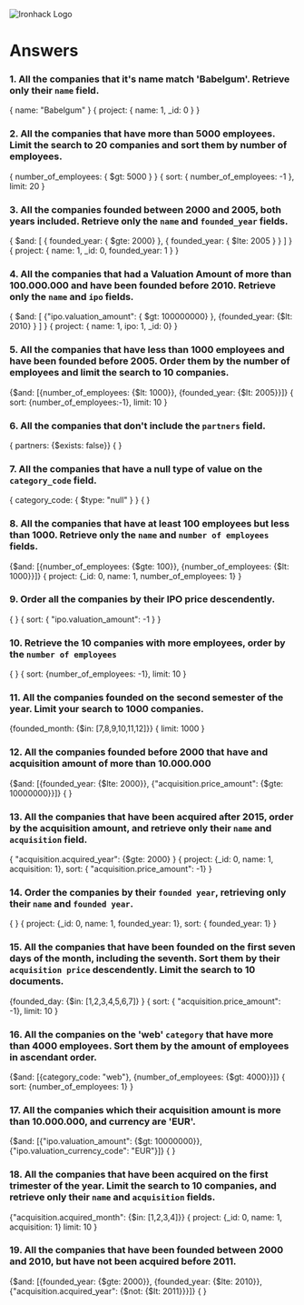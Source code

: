 ![Ironhack Logo](https://i.imgur.com/1QgrNNw.png)

# Answers

### 1. All the companies that it's name match 'Babelgum'. Retrieve only their `name` field.

{ name: "Babelgum" }
{
  project: { name: 1, _id: 0 }
}

### 2. All the companies that have more than 5000 employees. Limit the search to 20 companies and sort them by **number of employees**.

{ number_of_employees: { $gt: 5000 } }
{
  sort:    { number_of_employees: -1 },
  limit:   20
}


### 3. All the companies founded between 2000 and 2005, both years included. Retrieve only the `name` and `founded_year` fields.

{ $and: [ { founded_year: { $gte: 2000} }, { founded_year: { $lte: 2005 } } ] }
{
  project: { name: 1, _id: 0, founded_year: 1 }
}

### 4. All the companies that had a Valuation Amount of more than 100.000.000 and have been founded before 2010. Retrieve only the `name` and `ipo` fields.

{ $and: [ {"ipo.valuation_amount": { $gt: 100000000} }, {founded_year: {$lt: 2010} } ] }
{
  project: { name: 1, ipo: 1, _id: 0}
}

### 5. All the companies that have less than 1000 employees and have been founded before 2005. Order them by the number of employees and limit the search to 10 companies.

{$and: [{number_of_employees: {$lt: 1000}}, {founded_year: {$lt: 2005}}]}
{
  sort:    {number_of_employees:-1},
  limit:   10
}

### 6. All the companies that don't include the `partners` field.

{ partners: {$exists: false}}
{ }

### 7. All the companies that have a null type of value on the `category_code` field.

{ category_code: { $type: "null" } }
{ }

### 8. All the companies that have at least 100 employees but less than 1000. Retrieve only the `name` and `number of employees` fields.

{$and: [{number_of_employees: {$gte: 100}}, {number_of_employees: {$lt: 1000}}]}
{
  project: {_id: 0, name: 1, number_of_employees: 1}
}

### 9. Order all the companies by their IPO price descendently.

{ }
{
  sort:    { "ipo.valuation_amount": -1 }
}

### 10. Retrieve the 10 companies with more employees, order by the `number of employees`

{ }
{
  sort:    {number_of_employees: -1},
  limit:   10
}

### 11. All the companies founded on the second semester of the year. Limit your search to 1000 companies.

{founded_month: {$in: [7,8,9,10,11,12]}}
{
  limit:   1000
}

### 12. All the companies founded before 2000 that have and acquisition amount of more than 10.000.000

{$and: [{founded_year: {$lte: 2000}}, {"acquisition.price_amount": {$gte: 10000000}}]}
{ }

### 13. All the companies that have been acquired after 2015, order by the acquisition amount, and retrieve only their `name` and `acquisition` field.

{ "acquisition.acquired_year": {$gte: 2000} }
{
  project: {_id: 0, name: 1, acquisition: 1},
  sort:    { "acquisition.price_amount": -1}
}

### 14. Order the companies by their `founded year`, retrieving only their `name` and `founded year`.

{ }
{
  project: {_id: 0, name: 1, founded_year: 1},
  sort:    { founded_year: 1}
}

### 15. All the companies that have been founded on the first seven days of the month, including the seventh. Sort them by their `acquisition price` descendently. Limit the search to 10 documents.

{founded_day: {$in: [1,2,3,4,5,6,7]} }
{
  sort:    { "acquisition.price_amount": -1},
  limit:   10
}

### 16. All the companies on the 'web' `category` that have more than 4000 employees. Sort them by the amount of employees in ascendant order.

{$and: [{category_code: "web"}, {number_of_employees: {$gt: 4000}}]}
{
  sort:    {number_of_employees: 1}
}

### 17. All the companies which their acquisition amount is more than 10.000.000, and currency are 'EUR'.

{$and: [{"ipo.valuation_amount": {$gt: 10000000}}, {"ipo.valuation_currency_code": "EUR"}]}
{ }

### 18. All the companies that have been acquired on the first trimester of the year. Limit the search to 10 companies, and retrieve only their `name` and `acquisition` fields.

{"acquisition.acquired_month": {$in: [1,2,3,4]}}
{
  project: {_id: 0, name: 1, acquisition: 1}
  limit:   10
}

### 19. All the companies that have been founded between 2000 and 2010, but have not been acquired before 2011.

{$and: [{founded_year: {$gte: 2000}}, {founded_year: {$lte: 2010}}, {"acquisition.acquired_year": {$not: {$lt: 2011}}}]}
{ }